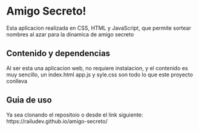 <h1> Amigo Secreto! </h1>

<p>Esta aplicacion realizada en CSS, HTML y JavaScript, que permite sortear nombres al azar para la dinamica de amigo secreto</p>

<h2>Contenido y dependencias</h2>

<p>Al ser esta una aplicacion web, no requiere instalacion, y el contenido es muy sencillo, un index.html app.js y syle.css son todo lo que este proyecto conlleva</p>

<h2>Guia de uso</h2>

<p>Ya sea clonando el repositoio o desde el link siguiente: https://railudev.github.io/amigo-secreto/ </p>
